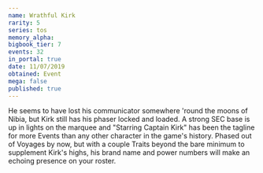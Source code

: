 ```yaml
---
name: Wrathful Kirk
rarity: 5
series: tos
memory_alpha:
bigbook_tier: 7
events: 32
in_portal: true
date: 11/07/2019
obtained: Event
mega: false
published: true
---
```


He seems to have lost his communicator somewhere 'round the moons of Nibia, but Kirk still has his phaser locked and loaded. A strong SEC base is up in lights on the marquee and "Starring Captain Kirk" has been the tagline for more Events than any other character in the game's history. Phased out of Voyages by now, but with a couple Traits beyond the bare minimum to supplement Kirk's highs, his brand name and power numbers will make an echoing presence on your roster.
